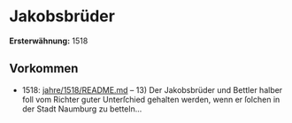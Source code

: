 # Jakobsbrüder

**Ersterwähnung:** 1518

## Vorkommen
- 1518: [jahre/1518/README.md](../jahre/1518/README.md) – 13) Der Jakobsbrüder und Bettler halber foll vom
Richter guter Unterſchied gehalten werden, wenn er ſolchen
in der Stadt Naumburg zu betteln...
